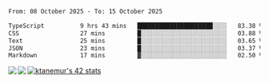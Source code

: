 <!--START_SECTION:waka-->

```txt
From: 08 October 2025 - To: 15 October 2025

TypeScript          9 hrs 43 mins   █████████████████████░░░░   83.38 %
CSS                 27 mins         █░░░░░░░░░░░░░░░░░░░░░░░░   03.88 %
Text                25 mins         █░░░░░░░░░░░░░░░░░░░░░░░░   03.65 %
JSON                23 mins         █░░░░░░░░░░░░░░░░░░░░░░░░   03.37 %
Markdown            17 mins         ▓░░░░░░░░░░░░░░░░░░░░░░░░   02.50 %
```

<!--END_SECTION:waka-->
<a href="https://github.com/anuraghazra/github-readme-stats">
  <img align="left" src="https://github-readme-stats.vercel.app/api?username=Tanesan&count_private=true&show_icons=true" />
<img align="left" src="https://github-readme-stats.vercel.app/api/top-langs/?username=Tanesan" />
</a>

[![ktanemur's 42 stats](https://badge42.vercel.app/api/v2/cl1wslf6s002109l771rng2w8/stats?cursusId=21&coalitionId=62)](https://github.com/JaeSeoKim/badge42)
